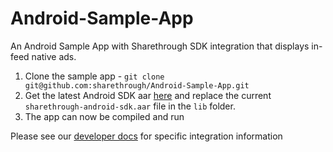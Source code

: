 Android-Sample-App
==================

An Android Sample App with Sharethrough SDK integration that displays in-feed native ads.

1. Clone the sample app - `git clone git@github.com:sharethrough/Android-Sample-App.git`
2. Get the latest Android SDK aar [here](https://github.com/sharethrough/Android-SDK/releases) and replace the current `sharethrough-android-sdk.aar` file in the `lib` folder. 
3. The app can now be compiled and run

Please see our [developer docs](http://developers.sharethrough.com/android) for specific integration information
